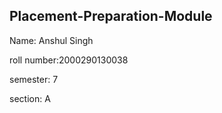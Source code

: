 ## Placement-Preparation-Module


Name: Anshul Singh

roll number:2000290130038

semester: 7

section: A
